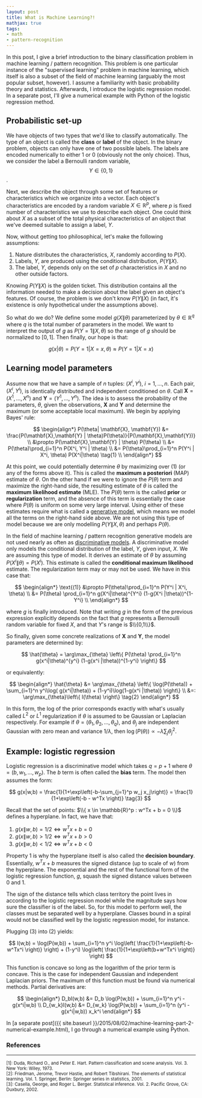 ```yaml
---
layout: post
title: What is Machine Learning?!
mathjax: true
tags:
- math
- pattern-recognition
---
```


In this post, I give a brief introduction to the binary classification problem in machine learning / pattern recognition. This problem is one particular instance of the "supervised learning" problem in machine learning, which itself is also a subset of the field of machine learning (arguably the most popular subset, however). I assume a familiarity with basic probability theory and statistics. Afterwards, I introduce the logistic regression model. In a separate post, I'll give a numerical example with Python of the logistic regression method.

## Probabilistic set-up

We have objects of two types that we'd like to classify automatically. The type of an object is called the **class** or **label** of the object. In the binary problem, objects can only have one of two possible labels. The labels are encoded numerically to either $1$ or $0$ (obviously not the only choice). Thus, we consider the label a Bernoulli random variable, $$Y \in \{0,1\}$$.

Next, we describe the object through some set of features or characteristics which we organize into a vector. Each object's characteristics are encoded by a random variable $X \in \mathbb{R}^p$, where $p$ is fixed number of characteristics we use to describe each object. One could think about $X$ as a subset of the total physical characteristics of an object that we've deemed suitable to assign a label, $Y$.

Now, without getting too philosophical, let's make the following assumptions:

1. Nature distributes the characteristics, $X$, randomly according to $P(X)$.
2. Labels, $Y$, are produced using the conditional distribution, $P(Y\|X)$.
3. The label, $Y$, depends only on the set of $p$ characteristics in $X$ and no other outside factors.

Knowing $P(Y\|X)$ is the golden ticket. This distribution contains all the information needed to make a decision about the label given an object's features. Of course, the problem is we don't know $P(Y\|X)$ (in fact, it's existence is only hypothetical under the assumptions above).

So what do we do? We define some model $g(X \| \theta)$ parameterized by $\theta \in \mathbb{R}^q$ where $q$ is the total number of parameters in the model. We want to interpret the output of $g$ as $P(Y=1\|X,\theta)$ so the range of $g$ should be normalized to $[0,1]$. Then finally, our hope is that:

$$
    g(x | \theta) = P(Y=1|X=x,\theta) \approx P(Y=1 | X=x)
$$

## Learning model parameters

Assume now that we have a sample of $n$ tuples: $(X^i, Y^i)$, $i=1,\ldots,n$. Each pair, $(X^i, Y^i)$, is identically distributed and independent conditioned on $\theta$. Call $\mathbf{X} = (X^1, \ldots, X^n)$ and $\mathbf{Y} = (Y^1, \ldots, Y^n)$. The idea is to assess the probability of the parameters, $\theta$, given the observations, $\mathbf{X}$ and $\mathbf{Y}$ and determine the maximum (or some acceptable local maximum). We begin by applying Bayes' rule:

$$
\begin{align*}
    P(\theta| \mathbf{X}, \mathbf{Y}) &= \frac{P(\mathbf{X},\mathbf{Y} | \theta)P(\theta)}{P(\mathbf{X},\mathbf{Y})} \\
    &\propto P(\mathbf{X},\mathbf{Y} | \theta) P(\theta) \\
    &= P(\theta)\prod_{i=1}^n P(X^i, Y^i | \theta) \\
    &= P(\theta)\prod_{i=1}^n P(Y^i | X^i, \theta) P(X^i|\theta) \tag{1} \\
\end{align*}
$$

At this point, we could potentially determine $\theta$ by maximizing over $(1)$ (or any of the forms above it). This is called the **maximum a posteriori** (MAP) estimate of $\theta$. On the other hand if we were to ignore the $P(\theta)$ term and maximize the right-hand side, the resulting estimate of $\theta$ is called the **maximum likelihood estimate** (MLE). The $P(\theta)$ term is the called **prior** or **regularization** term, and the absence of this term is essentially the case where $P(\theta)$ is uniform on some very large interval. Using either of these estimates require what is called a [generative model](https://en.wikipedia.org/wiki/Generative_model), which means we model all the terms on the right-hand side above. We are not using this type of model because we are only modelling $P(Y\|X,\theta)$ and perhaps $P(\theta)$.

In the field of machine learning / pattern recognition generative models are not used nearly as often as [discriminative models](https://en.wikipedia.org/wiki/Discriminative_model). A discriminative model only models the conditional distribution of the label, $Y$, given input, $X$. We are assuming this type of model. It derives an estimate of $\theta$ by assuming $P(X^i \| \theta) = P(X^i)$. This estimate is called the **conditional maximum likelihood** estimate. The regularization term may or may not be used. We have in this case that:

$$
\begin{align*}
    \text{(1)} &\propto P(\theta)\prod_{i=1}^n P(Y^i | X^i, \theta) \\
               &= P(\theta) \prod_{i=1}^n g(X^i|\theta)^{Y^i} (1-g(X^i |\theta))^{1-Y^i}  \\
\end{align*}
$$

where $g$ is finally introduced. Note that writing $g$ in the form of the previous expression explicitly depends on the fact that $g$ represents a Bernoulli random variable for fixed $X$, and that $Y$'s range is $\\{0,1\\}$.

So finally, given some concrete realizations of $\mathbf{X}$ and $\mathbf{Y}$, the model parameters are determined by:

$$
    \hat{\theta} = \arg\max_{\theta} \left\{ P(\theta) \prod_{i=1}^n g(x^i|\theta)^{y^i} (1-g(x^i |\theta))^{1-y^i} \right\}
$$

or equivalently:

$$
\begin{align*}
    \hat{\theta} &= \arg\max_{\theta} \left\{ \log(P(\theta)) + \sum_{i=1}^n y^i\log( g(x^i|\theta)) + (1-y^i)\log(1-g(x^i |\theta)) \right\} \\
    &=: \arg\max_{\theta}\left\{ l(\theta) \right\} \tag{2}
\end{align*}
$$

In this form, the log of the prior corresponds exactly with what's usually called $L^2$ or $L^1$ regularization if $\theta$ is assumed to be Gaussian or Laplacian respectively. For example if $\theta = (\theta_1, \theta_2, \ldots, \theta_q )$, and $\theta_j$ are independent Gaussian with zero mean and variance $1/\lambda$, then $\log(P(\theta)) \propto -\lambda \sum_j \theta_j^2$.

## Example: logistic regression

Logistic regression is a discriminative model which takes $q=p+1$ where $\theta = (b, w_1, \ldots, w_p)$. The $b$ term is often called the **bias** term. The model then assumes the form:

$$
    g(x|w,b) = \frac{1}{1+\exp\left(-b-\sum_{j=1}^p w_j x_j\right)} = \frac{1}{1+\exp\left(-b - w^Tx \right)} \tag{3}
$$

Recall that the set of points: $\\{ x \in \mathbb{R}^p : w^Tx + b = 0 \\}$ defines a hyperplane. In fact, we have that:

1. $g(x\|w,b) =   1/2 \Leftrightarrow w^Tx +b =   0$ 
2. $g(x\|w,b) \gt 1/2 \Leftrightarrow w^Tx +b \gt 0$ 
3. $g(x\|w,b) \lt 1/2 \Leftrightarrow w^Tx +b \lt 0$ 

Property 1 is why the hyperplane itself is also called the **decision boundary**. Essentially, $w^Tx + b$ measures the signed distance (up to scale of $w$) from the hyperplane. The exponential and the rest of the functional form of the logistic regression function, $g$, squash the signed distance values between $0$ and $1$.

The sign of the distance tells which class territory the point lives in according to the logistic regression model while the magnitude says how sure the classifier is of the label. So, for this model to perform well, the classes must be separated well by a hyperplane. Classes bound in a spiral would not be classified well by the logistic regression model, for instance.

Plugging $(3)$ into $(2)$ yields:

$$
    l(w,b) = \log(P(w,b)) + \sum_{i=1}^n y^i \log\left( \frac{1}{1+\exp\left(-b-w^Tx^i \right)} \right) + (1-y^i) \log\left( \frac{1}{1+\exp\left(b+w^Tx^i \right)} \right) 
$$

This function is concave so long as the logarithm of the prior term is concave. This is the case for independent Gaussian and independent Laplacian priors. The maximum of this function must be found via numerical methods. Partial derivatives are:

$$
\begin{align*}
    D_bl(w,b) &= D_b \log(P(w,b)) + \sum_{i=1}^n y^i - g(x^i|w,b) \\
    D_{w_k}l(w,b) &= D_{w_k} \log(P(w,b)) + \sum_{i=1}^n (y^i - g(x^i|w,b)) x_k^i
\end{align*}
$$

In [a separate post]({{ site.baseurl }}/2015/08/02/machine-learning-part-2-numerical-example.html), I go through a numerical example using Python.


### References
---

<div id="cite-1">
<sub>
[1]: Duda, Richard O., and Peter E. Hart. Pattern classification and scene analysis. Vol. 3. New York: Wiley, 1973.
</sub>
</div>

<div id="cite-2">
<sub>
[2]: Friedman, Jerome, Trevor Hastie, and Robert Tibshirani. The elements of statistical learning. Vol. 1. Springer, Berlin: Springer series in statistics, 2001.
</sub>
</div>

<div id="cite-3">
<sub>
[3]: Casella, George, and Roger L. Berger. Statistical inference. Vol. 2. Pacific Grove, CA: Duxbury, 2002.
</sub>
</div>
